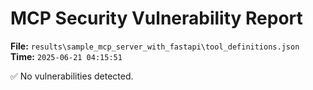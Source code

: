 # MCP Security Vulnerability Report
**File:** `results\sample_mcp_server_with_fastapi\tool_definitions.json`
**Time:** `2025-06-21 04:15:51`

✅ No vulnerabilities detected.